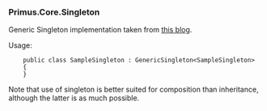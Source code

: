 ### Primus.Core.Singleton
Generic Singleton implementation taken from [this blog](http://www.unitygeek.com/unity_c_singleton/).

Usage:

        public class SampleSingleton : GenericSingleton<SampleSingleton>
        {
        }

Note that use of singleton is better suited for composition than inheritance, although the latter is as much possible.
